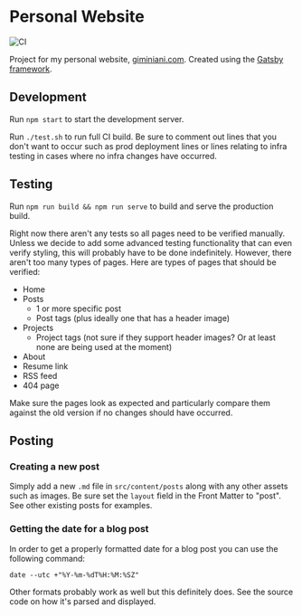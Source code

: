 # Personal Website
![CI](https://github.com/ScottG489/scottg489.github.io/workflows/CI/badge.svg)

Project for my personal website, [giminiani.com](http://www.giminiani.com).
Created using the [Gatsby framework](https://github.com/gatsbyjs/gatsby).

## Development
Run `npm start` to start the development server.

Run `./test.sh` to run full CI build. Be sure to comment out lines that you don't want to occur such as prod deployment
lines or lines relating to infra testing in cases where no infra changes have occurred.

## Testing
Run `npm run build && npm run serve` to build and serve the production build.

Right now there aren't any tests so all pages need to be verified manually. Unless we decide to add some advanced
testing functionality that can even verify styling, this will probably have to be done indefinitely. However,
there aren't too many types of pages. Here are types of pages that should be verified:
- Home
- Posts
  - 1 or more specific post
  - Post tags (plus ideally one that has a header image)
- Projects
  - Project tags (not sure if they support header images? Or at least none are being used at the moment)
- About
- Resume link
- RSS feed
- 404 page

Make sure the pages look as expected and particularly compare them against the old version if no changes should
have occurred.

## Posting
### Creating a new post

Simply add a new `.md` file in `src/content/posts` along with any other assets such as images.
Be sure set the `layout` field in the Front Matter to "post". See other existing posts for examples.

### Getting the date for a blog post

In order to get a properly formatted date for a blog post you can use the following command:

```
date --utc +"%Y-%m-%dT%H:%M:%SZ"
```

Other formats probably work as well but this definitely does. See the source code on how it's parsed and displayed.
